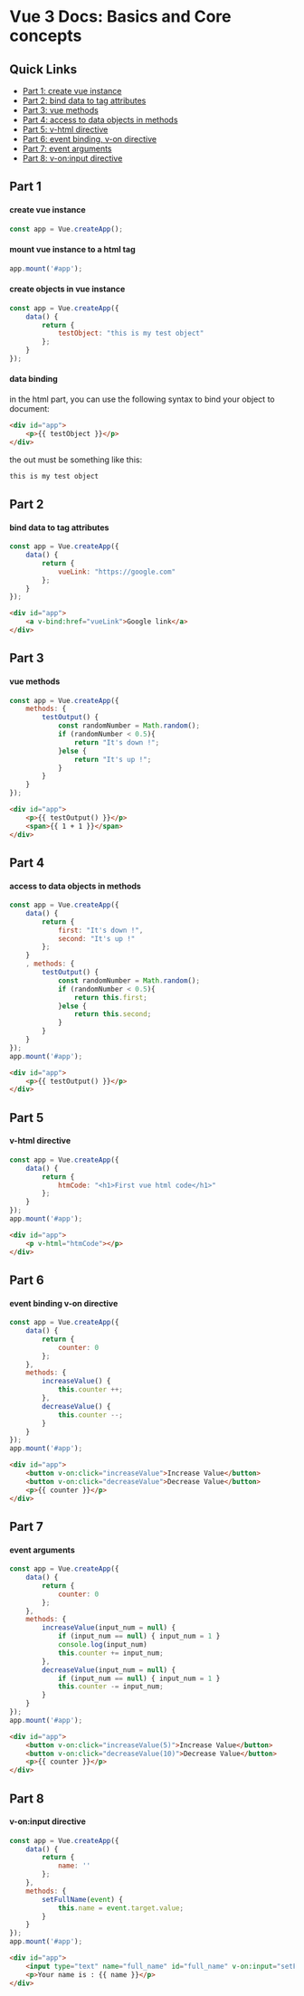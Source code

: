# Vue 3 Docs: Basics and Core concepts

## Quick Links
* <a href="#create-vue-instance">Part 1: create vue instance</a>
* <a href="#bind-data-to-tag-attributes">Part 2: bind data to tag attributes</a>
* <a href="#vue-methods">Part 3: vue methods</a>
* <a href="#access-to-data-objects-in-methods">Part 4: access to data objects in methods</a>
* <a href="#v-html-directive">Part 5: v-html directive</a>
* <a href="#event-binding-v-on-directive">Part 6: event binding, v-on directive</a>
* <a href="#event-arguments">Part 7: event arguments</a>
* <a href="#v-oninput-directive">Part 8: v-on:input directive</a>

## Part 1
#### create vue instance
```js
const app = Vue.createApp();
```

#### mount vue instance to a html tag
```js
app.mount('#app');
```

#### create objects in vue instance
```js
const app = Vue.createApp({
    data() {
        return {
            testObject: "this is my test object"
        };
    }
});
```

#### data binding
in the html part, you can use the following syntax to bind your object to document:
```html
<div id="app">
    <p>{{ testObject }}</p>
</div>
```
the out must be something like this:
```html
this is my test object
```

## Part 2
#### bind data to tag attributes
```js
const app = Vue.createApp({
    data() {
        return {
            vueLink: "https://google.com"
        };
    }
});
```
```html
<div id="app">
    <a v-bind:href="vueLink">Google link</a>
</div>
```

## Part 3
#### vue methods
```js
const app = Vue.createApp({
    methods: {
        testOutput() {
            const randomNumber = Math.random();
            if (randomNumber < 0.5){
                return "It's down !";
            }else {
                return "It's up !";
            }
        }
    }
});
```
```html
<div id="app">
    <p>{{ testOutput() }}</p>
    <span>{{ 1 + 1 }}</span>
</div>
```

## Part 4
#### access to data objects in methods
```js
const app = Vue.createApp({
    data() {
        return {
            first: "It's down !",
            second: "It's up !"
        };
    }
    , methods: {
        testOutput() {
            const randomNumber = Math.random();
            if (randomNumber < 0.5){
                return this.first;
            }else {
                return this.second;
            }
        }
    }
});
app.mount('#app');
```
```html
<div id="app">
    <p>{{ testOutput() }}</p>
</div>
```

## Part 5
#### v-html directive
```js
const app = Vue.createApp({
    data() {
        return {
            htmCode: "<h1>First vue html code</h1>"
        };
    }
});
app.mount('#app');
```
```html
<div id="app">
    <p v-html="htmCode"></p>
</div>
```

## Part 6
#### event binding v-on directive
```js
const app = Vue.createApp({
    data() {
        return {
            counter: 0
        };
    },
    methods: {
        increaseValue() {
            this.counter ++;
        },
        decreaseValue() {
            this.counter --;
        }
    }
});
app.mount('#app');
```
```html
<div id="app">
    <button v-on:click="increaseValue">Increase Value</button>
    <button v-on:click="decreaseValue">Decrease Value</button>
    <p>{{ counter }}</p>
</div>
```

## Part 7
#### event arguments
```js
const app = Vue.createApp({
    data() {
        return {
            counter: 0
        };
    },
    methods: {
        increaseValue(input_num = null) {
            if (input_num == null) { input_num = 1 }
            console.log(input_num)
            this.counter += input_num;
        },
        decreaseValue(input_num = null) {
            if (input_num == null) { input_num = 1 }
            this.counter -= input_num;
        }
    }
});
app.mount('#app');
```
```html
<div id="app">
    <button v-on:click="increaseValue(5)">Increase Value</button>
    <button v-on:click="decreaseValue(10)">Decrease Value</button>
    <p>{{ counter }}</p>
</div>
```

## Part 8
#### v-on:input directive

```js
const app = Vue.createApp({
    data() {
        return {
            name: ''
        };
    },
    methods: {
        setFullName(event) {
            this.name = event.target.value;
        }
    }
});
app.mount('#app');
```
```html
<div id="app">
    <input type="text" name="full_name" id="full_name" v-on:input="setFullName">
    <p>Your name is : {{ name }}</p>
</div>
```
